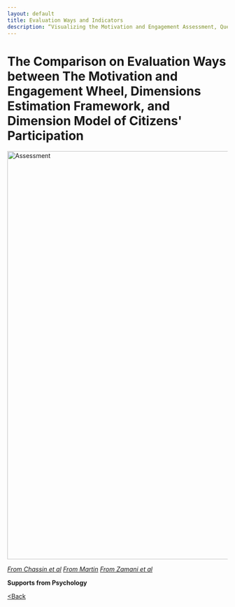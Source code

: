 ```yaml
---
layout: default
title: Evaluation Ways and Indicators
description: “Visualizing the Motivation and Engagement Assessment, Questionnaire Goals”
---
```


# The Comparison on Evaluation Ways between The Motivation and Engagement Wheel, Dimensions Estimation Framework, and Dimension Model of Citizens' Participation

<img width="934" alt="Assessment" src="https://github.com/jinpeng-leeds/jinpeng-leeds.github.io/assets/146876755/161e9a8b-6c08-4a65-8688-75fec3b3ed6f">

[_From Chassin et al_](https://www.mdpi.com/2220-9964/10/8/563)
[_From Martin_]([www.](https://lifelongachievement.com/pages/motivation-and-engagement-booster)https://lifelongachievement.com/pages/motivation-and-engagement-booster)
[_From Zamani et al_](https://www.sciencedirect.com/science/article/abs/pii/S0264275123003980)

**Supports from Psychology**



[<Back](./)
